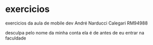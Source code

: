 # exercicios
exercicios da aula de mobile dev
André Narducci Calegari RM94988 

desculpa pelo nome da minha conta ela é de antes de eu entrar na faculdade 
